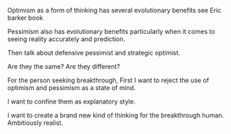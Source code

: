 Optimism as a form of thinking has several evolutionary benefits see Eric barker book

Pessimism also has evolutionary benefits particularly when it comes to seeing reality accurately and prediction.

Then talk about defensive pessimist and strategic optimist.

Are they the same? Are they different?

For the person seeking breakthrough, 
First I want to reject the use of optimism and pessimism as a state of mind. 

I want to confine them as explanatory style.

I want to create a brand new kind of thinking for the breakthrough human. Ambitiously realist.


